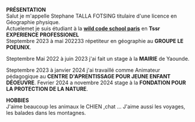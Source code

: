 **PRÉSENTATION**  
Salut je m'appelle Stephane TALLA FOTSING titulaire d'une licence en Géographie physique.  
Actuelemet je suis étudiant à la **[wild code school paris](https://www.wildcodeschool.com)** en **Tssr**   
**EXPERIENCE PROFESSIONEL**  
 Steptembre 2023 à mai 202233 répetiteur en géographie au **GROUPE LE POEUNIX**.

 Steptembre Mai 2022 à juin 2023 j'ai fait un stage à la **MAIRIE** de Yaounde.

Steptembre 2023 à janvier 2024 j'ai travaillé comme Animateur pédagogique au **CENTRE D'APRENTISSAGE POUR JEUNE ENFANT DÉOEUVRE**.
Fevrier 2024 a novembre 2024 stage à la **FONDATION POUR LA PROTECTION DE LA NATURE**.

**HOBBIES**  
J'aime beaucoup les animaux  le CHIEN ,chat ... J'aime aussi les voyages, les balades dans les montagnes.
